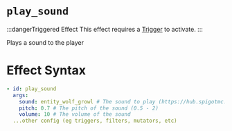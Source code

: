 # `play_sound`
:::dangerTriggered Effect
This effect requires a [Trigger](https://plugins.auxilor.io/effects/all-triggers) to activate.
:::

Plays a sound to the player

# Effect Syntax
```yaml
- id: play_sound
  args:
    sound: entity_wolf_growl # The sound to play (https://hub.spigotmc.org/javadocs/bukkit/org/bukkit/Sound.html)
    pitch: 0.7 # The pitch of the sound (0.5 - 2)
    volume: 10 # The volume of the sound
  ...other config (eg triggers, filters, mutators, etc)
```